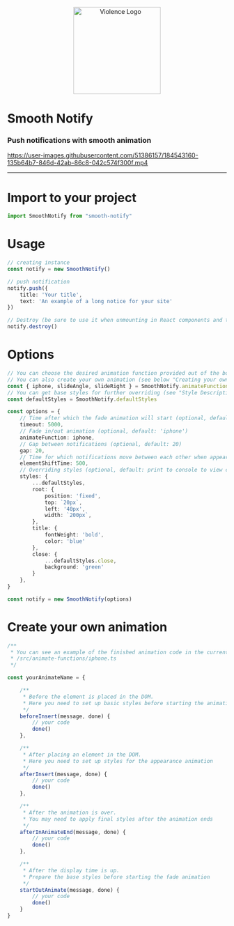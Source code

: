 <p align="center">
  <a href="https://violence.pro" target="blank">
      <img src="https://violence.pro/img/logo-git.svg" width="200" alt="Violence Logo" />
  </a>
</p>

# Smooth Notify

### Push notifications with smooth animation

https://user-images.githubusercontent.com/51386157/184543160-135b64b7-846d-42ab-86c8-042c574f300f.mp4

<hr>

# Import to your project

```typescript
import SmoothNotify from "smooth-notify"
```

# Usage

```typescript
// creating instance
const notify = new SmoothNotify()

// push notification
notify.push({
    title: 'Your title',
    text: 'An example of a long notice for your site'
})

// Destroy (be sure to use it when unmounting in React components and the like)
notify.destroy()
```

# Options

```typescript
// You can choose the desired animation function provided out of the box
// You can also create your own animation (see below "Creating your own animation")
const { iphone, slideAngle, slideRight } = SmoothNotify.animateFunctions
// You can get base styles for further overriding (see "Style Description" below)
const defaultStyles = SmoothNotify.defaultStyles

const options = {
    // Time after which the fade animation will start (optional, default: 5000ms)
    timeout: 5000,
    // Fade in/out animation (optional, default: 'iphone')
    animateFunction: iphone,
    // Gap between notifications (optional, default: 20)
    gap: 20,
    // Time for which notifications move between each other when appearing and disappearing (optional, default: 500)
    elementShiftTime: 500,
    // Overriding styles (optional, default: print to console to view console.log(Notify.defaultStyles))
    styles: {
        ...defaultStyles,
        root: {
            position: 'fixed',
            top: `20px`,
            left: '40px',
            width: `200px`,
        },
        title: {
            fontWeight: 'bold',
            color: 'blue'
        },
        close: {
            ...defaultStyles.close,
            background: 'green'
        }
    },
}

const notify = new SmoothNotify(options)
```

# Create your own animation

```typescript
/**
 * You can see an example of the finished animation code in the current repository at:
 * /src/animate-functions/iphone.ts
 */

const yourAnimateName = {

    /**
     * Before the element is placed in the DOM.
     * Here you need to set up basic styles before starting the animation
     */
    beforeInsert(message, done) {
        // your code
        done()
    },

    /**
     * After placing an element in the DOM.
     * Here you need to set up styles for the appearance animation
     */
    afterInsert(message, done) {
        // your code
        done()
    },

    /**
     * After the animation is over.
     * You may need to apply final styles after the animation ends
     */
    afterInAnimateEnd(message, done) {
        // your code
        done()
    },

    /**
     * After the display time is up.
     * Prepare the base styles before starting the fade animation
     */
    startOutAnimate(message, done) {
        // your code
        done()
    }
}
```
